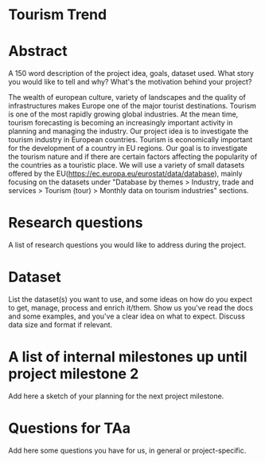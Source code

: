 # Tourism Trend

# Abstract
A 150 word description of the project idea, goals, dataset used. What story you would like to tell and why? What's the motivation behind your project?

The wealth of european culture, variety of landscapes and the quality of infrastructures makes Europe one of the major tourist destinations. Tourism is one of the most rapidly growing global industries. At the mean time, tourism forecasting is becoming an increasingly important activity in planning and managing the industry. Our project idea is to investigate the tourism industry in European countries. Tourism is economically important for the development of a country in EU regions. Our goal is to investigate the tourism nature and if there are certain factors affecting the popularity of the countries as a touristic place. We will use a variety of small datasets offered by the EU(https://ec.europa.eu/eurostat/data/database), mainly focusing on the datasets under "Database by themes > Industry, trade and services > Tourism (tour) > Monthly data on tourism industries" sections. 

# Research questions
A list of research questions you would like to address during the project. 

# Dataset
List the dataset(s) you want to use, and some ideas on how do you expect to get, manage, process and enrich it/them. Show us you've read the docs and some examples, and you've a clear idea on what to expect. Discuss data size and format if relevant.

# A list of internal milestones up until project milestone 2
Add here a sketch of your planning for the next project milestone.

# Questions for TAa
Add here some questions you have for us, in general or project-specific.
